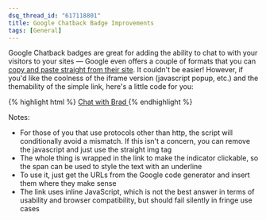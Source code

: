 ```yaml
---
dsq_thread_id: "617118801" 
title: Google Chatback Badge Improvements 
tags: [General]
--- 
```


Google Chatback badges are great for adding the ability to chat to with your visitors to your sites — Google even offers a couple of formats that you can [copy and paste straight from their site](http://www.google.com/talk/service/badge/New). It couldn't be easier! However, if you'd like the coolness of the iframe version (javascript popup, etc.) and the themability of the simple link, here's a little code for you: 

{% highlight html %}
	<a class="ask-item" 
		title="Chat with Brad instantly" onclick="window.open('http://www.google.com/talk/service/badge/Start?tk=z01q6amlq1do7r41j2498um28pp81ungnf86ajqk6cj1kqrk8htll2t43us1gk2aua89v8akkuuagor6inh581hoqpskhbkb4s9rlur1brtcqen9al2c0gqkj2auj7q0pp25321osdbr2khk7l3ee7msrjvfto918t6v9u15a','Window','menubar=no,width=300,height=500,toolbar=no,resizable=yes');" href="#">
	<script type="text/javascript">
		if(location.protocol.toLowerCase() =='http:'){
			document.write(unescape("%3Cimg src='http://www.google.com/talk/service/badge/Show?tk=z01q6amlqb9e8ste4je59hoj5t9ngb9evhed9couk6fd7lli6i4s1lkuujp02g0mkd9e3b6cm3s9d5uab3ud8et6m2raheov3ugl8r5golbc75mmoi4uol4uhj17kife84ecn2i1rbsikfnkglac5lmh6ooed3sv9d82idslh&w=9&h=9' alt='' /%3E"));
			}
	</script>
	<span>Chat with Brad</span>
	</a>
{% endhighlight %}

Notes:

  * For those of you that use protocols other than http, the script will conditionally avoid a mismatch. If this isn't a concern, you can remove the javascript and just use the straight img tag
  * The whole thing is wrapped in the link to make the indicator clickable, so the span can be used to style the text with an underline
  * To use it, just get the URLs from the Google code generator and insert them where they make sense
  * The link uses inline JavaScript, which is not the best answer in terms of usability and browser compatibility, but should fail silently in fringe use cases